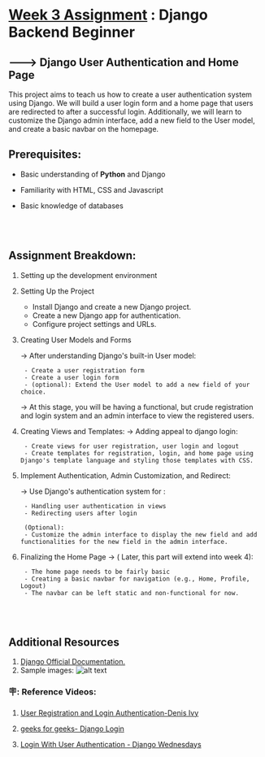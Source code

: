 # <u>Week 3 Assignment</u> : Django Backend Beginner

##  ---> Django User Authentication and Home Page

This project aims to teach us how to create a user authentication system using Django. We will build a user login form and a home page that users are redirected to after a successful login. Additionally, we will learn to customize the Django admin interface, add a new field to the User model, and create a basic navbar on the homepage.

## Prerequisites:
 - Basic understanding of <span style = " font-weight : bold ">Python</span> and Django

- Familiarity with HTML, CSS and Javascript

- Basic knowledge of databases

<br/><br/>
 
## Assignment Breakdown:
1. Setting up the development environment

2. Setting Up the Project

    - Install Django and create a new Django project.
    - Create a new Django app for authentication.
    - Configure project settings and URLs.

3. Creating User Models and Forms

    -> After understanding Django's built-in User model:
   
        - Create a user registration form
        - Create a user login form
        - (optional): Extend the User model to add a new field of your choice.

    -> At this stage, you will be having a functional, but crude registration and login system and an admin interface to view the registered users. 

4. Creating Views and Templates: 
    -> Adding appeal to django login:

        - Create views for user registration, user login and logout
        - Create templates for registration, login, and home page using Django's template language and styling those templates with CSS.


5. Implement Authentication, Admin Customization, and Redirect:

    -> Use Django's authentication system for :
        
        - Handling user authentication in views
        - Redirecting users after login
    
        (Optional): 
        - Customize the admin interface to display the new field and add functionalities for the new field in the admin interface.

6. Finalizing the Home Page -> ( Later, this part will extend into week 4):
    
        - The home page needs to be fairly basic
        - Creating a basic navbar for navigation (e.g., Home, Profile, Logout) 
        - The navbar can be left static and non-functional for now.

<br></br>

## Additional Resources
1. [Django Official Documentation.](https://docs.djangoproject.com/en/stable/)
2. Sample images: ![alt text](https://github.com/user-attachments/assets/995088cb-18ed-437f-ac17-e0cac958c7ac)

### 🪧: Reference Videos: 
1. [User Registration and Login Authentication-Denis Ivy](https://youtu.be/tUqUdu0Sjyc)

2. [geeks for geeks- Django Login](https://youtu.be/1UvTNMH7zDo)

3. [Login With User Authentication - Django Wednesdays](https://youtu.be/CTrVDi3tt8o)
